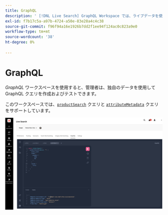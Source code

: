 ```yaml
---
title: GraphQL
description: ' [!DNL Live Search] GraphQL Workspace では、ライブデータを使用してクエリを作成できます。'
exl-id: f7b17c5a-a97b-4724-a50e-83e28a4c4c38
source-git-commit: f96f94a16e1926b7dd2f1ee94f124ac0c823a9e0
workflow-type: tm+mt
source-wordcount: '38'
ht-degree: 0%

---
```


# GraphQL

*GraphQL* ワークスペースを使用すると、管理者は、独自のデータを使用してGraphQL クエリを作成およびテストできます。

このワークスペースでは、[`productSearch`](https://developer.adobe.com/commerce/services/graphql/live-search/product-search/) クエリと [`attributeMetadata`](https://developer.adobe.com/commerce/services/graphql/live-search/attribute-metadata/) クエリをサポートしています。

![GraphQL Workspace](assets/graphql.png)
